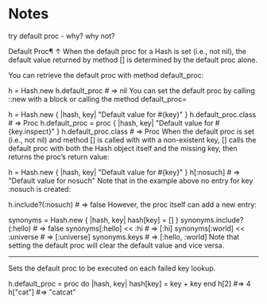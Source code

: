# Notes

try default proc - why? why not?

Default Proc¶ ↑
When the default proc for a Hash is set (i.e., not nil), the default value returned by method [] is determined by the default proc alone.

You can retrieve the default proc with method default_proc:

h = Hash.new
h.default_proc # => nil
You can set the default proc by calling ::new with a block or calling the method default_proc=

h = Hash.new { |hash, key| "Default value for #{key}" }
h.default_proc.class # => Proc
h.default_proc = proc { |hash, key| "Default value for #{key.inspect}" }
h.default_proc.class # => Proc
When the default proc is set (i.e., not nil) and method [] is called with with a non-existent key, [] calls the default proc with both the Hash object itself and the missing key, then returns the proc’s return value:

h = Hash.new { |hash, key| "Default value for #{key}" }
h[:nosuch] # => "Default value for nosuch"
Note that in the example above no entry for key :nosuch is created:

h.include?(:nosuch) # => false
However, the proc itself can add a new entry:

synonyms = Hash.new { |hash, key| hash[key] = [] }
synonyms.include?(:hello) # => false
synonyms[:hello] << :hi # => [:hi]
synonyms[:world] << :universe # => [:universe]
synonyms.keys # => [:hello, :world]
Note that setting the default proc will clear the default value and vice versa.


--------

Sets the default proc to be executed on each failed key lookup.

h.default_proc = proc do |hash, key|
  hash[key] = key + key
end
h[2]       #=> 4
h["cat"]   #=> "catcat"